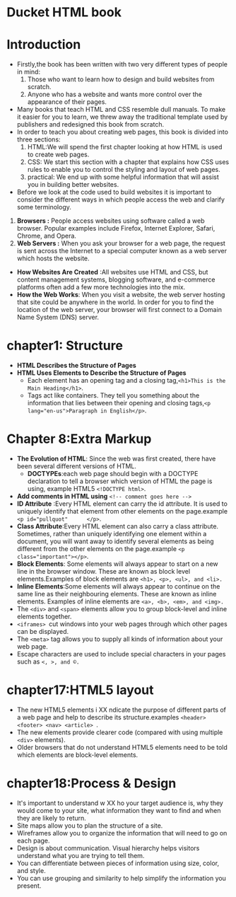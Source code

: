 # Ducket HTML book
# Introduction
* Firstly,the book has been written with two very different types of people in mind:
  1. Those who want to learn how to design and build websites from scratch.
  2. Anyone who has a website and wants more control over the appearance of their pages.
* Many books that teach HTML and CSS resemble dull manuals. To make it easier for you to learn, we threw away the traditional
  template used by publishers and redesigned this book from scratch.
* In order to teach you about creating web pages, this book is divided into three sections:
  1. HTML:We will spend the first chapter looking at how HTML is used to create web pages.
  2. CSS: We start this section with a chapter that explains how CSS uses rules to enable you to control the styling and layout of web pages.
  3. practical: We end up with some helpful information that will assist you in building better websites.
 * Before we look at the code used to build websites it is important to consider the different ways in which people access the web and clarify some terminology.
  1. **Browsers :** People access websites using software called a web browser. Popular examples include Firefox, Internet Explorer, Safari, Chrome, and Opera.
  2. **Web Servers :** When you ask your browser for a web page, the request is sent across the Internet to a special computer known as a web server which hosts the website.
 * **How Websites Are Created** :All websites use HTML and CSS, but content management systems, blogging software, and e-commerce platforms often add a few more technologies into     the mix.
 * **How the Web Works**: When you visit a website, the web server hosting that site could be anywhere in the world. In order for you to find the location of the web server, your     browser will first connect to a Domain Name System (DNS) server.
  # chapter1: Structure
  * **HTML Describes the Structure of Pages**
  * **HTML Uses Elements to Describe the Structure of Pages**
     * Each element has an opening tag and a closing tag,`<h1>This is the Main Heading</h1>`.
     * Tags act like containers. They tell you something about the information that lies between their opening and closing tags,`<p lang="en-us">Paragraph in English</p>`.
   # Chapter 8:Extra Markup
   * **The Evolution of HTML**: Since the web was first created, there have been several different versions of HTML.
     * **DOCTYPEs**:each web page should begin with a DOCTYPE declaration to tell a browser which version of HTML the page is using, example HTML5 `<!DOCTYPE html>`.
   * **Add comments in HTML using** `<!-- comment goes here -->`
   * **ID Attribute** :Every HTML element can carry the id attribute. It is used to uniquely identify that element from other elements on the page.example `<p id="pullquot"      </p>`.
   * **Class Attribute**:Every HTML element can also carry a class attribute. Sometimes, rather than uniquely identifying one element within a document, you will want away to          identify several elements as being different from the other elements on the page.example `<p class="important"></p>`.
   * **Block Elements**: Some elements will always appear to start on a new line in the browser window. These are known as block level elements.Examples of block elements are
     `<h1>, <p>, <ul>, and <li>.`
   * **Inline Elements**:Some elements will always appear to continue on the same line as their neighbouring elements. These are known as inline elements.
       Examples of inline elements are `<a>, <b>, <em>, and <img>.`
   * The `<div>` and `<span>` elements allow you to group block-level and inline elements together.
   * `<iframes> `cut windows into your web pages through which other pages can be displayed.
   * The `<meta>` tag allows you to supply all kinds of information about your web page.
   * Escape characters are used to include special characters in your pages such as `<, >, and ©.`
   # chapter17:HTML5 layout
   * The new HTML5 elements i XX ndicate the purpose of different parts of a web page and help to describe its structure.examples  `<header> <footer> <nav> <article> `.
   * The new elements provide clearer code (compared with using multiple `<div>` elements).
   * Older browsers that do not understand HTML5 elements need to be told which elements are block-level elements.
   # chapter18:Process & Design
   * It's important to understand w XX ho your target audience is, why they would come to your site, what information they want to find and when they are likely to return.
   * Site maps allow you to plan the structure of a site.
   * Wireframes allow you to organize the information that will need to go on each page.
   * Design is about communication. Visual hierarchy helps visitors understand what you are trying to tell them.
   * You can differentiate between pieces of information using size, color, and style.
   * You can use grouping and similarity to help simplify the information you present.
  
  
